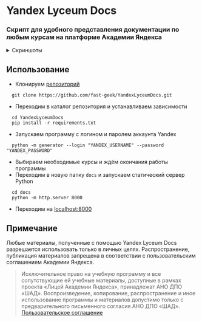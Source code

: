 # Yandex Lyceum Docs
### Скрипт для удобного представления документации по любым курсам на платформе **Академии Яндекса**

<details>
  <summary>Скриншоты</summary>

![Courses_Page](https://user-images.githubusercontent.com/67208948/169401617-61e65220-09fc-40af-b6c8-a180538d1b1c.png)
![Lessons_Page](https://user-images.githubusercontent.com/67208948/169401794-400cdb54-f51f-456d-872b-3a256873b98a.png)
![Lesson Page](https://user-images.githubusercontent.com/67208948/169401888-6525a357-983e-4562-824b-c710a66d7478.png)
![Task Page](https://user-images.githubusercontent.com/67208948/169401972-28d901ea-27c9-4a8e-8e26-268bc3efa652.png)
![Material Page](https://user-images.githubusercontent.com/67208948/169402055-a06f8a85-eac6-45b6-9bef-fd5ff025d494.png)

</details>

## Использование
* Клонируем [репозиторий](https://github.com/fast-geek/YandexLyceumDocs)
```shell
  git clone https://github.com/fast-geek/YandexLyceumDocs.git
```
* Переходим в каталог репозитория и устанавливаем зависимости
```shell
  cd YandexLyceumDocs
  pip install -r requirements.txt
```
* Запускаем программу с логином и паролем аккаунта Yandex
```shell
  python -m generator --login "YANDEX_USERNAME" --password "YANDEX_PASSWORD"
```
* Выбираем необходимые курсы и ждём окончания работы программы
* Переходим в новую папку `docs` и запускаем статический сервер Python
```shell
  cd docs
  python -m http.server 8000
```
* Переходим на [localhost:8000](http://localhost:8000)

## Примечание
Любые материалы, полученные с помощью Yandex Lyceum Docs разрешается использовать только в личных целях.
Распространение, публикация материалов запрещена в соответствии с пользовательским соглашением Академии Яндекса.
> Исключительное право на учебную программу и все сопутствующие ей учебные материалы, доступные в рамках проекта «Лицей Академии Яндекса», принадлежат АНО ДПО «ШАД». Воспроизведение, копирование, распространение и иное использование программы и материалов допустимо только с предварительного письменного согласия АНО ДПО «ШАД».
> [Пользовательское соглашение](https://yandex.ru/legal/lms_termsofuse/)
